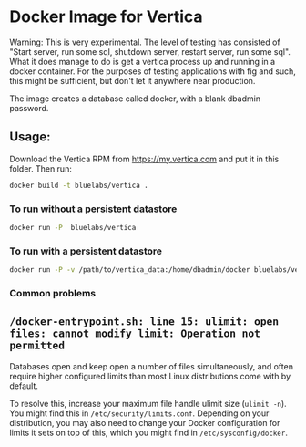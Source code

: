 # Docker Image for Vertica

Warning: This is very experimental. The level of testing has consisted of "Start server, run some sql, shutdown server, restart server, run some sql". What it does manage to do is get a vertica process up and running in a docker container. For the purposes of testing applications with fig and such, this might be sufficient, but don't let it anywhere near production.

The image creates a database called docker, with a blank dbadmin password.

## Usage:

Download the Vertica RPM from https://my.vertica.com and put it in this folder.
Then run:
```bash
docker build -t bluelabs/vertica .
```

### To run without a persistent datastore
```bash
docker run -P  bluelabs/vertica
```

### To run with a persistent datastore
```bash
docker run -P -v /path/to/vertica_data:/home/dbadmin/docker bluelabs/vertica
```

### Common problems

## ```/docker-entrypoint.sh: line 15: ulimit: open files: cannot modify limit: Operation not permitted```

Databases open and keep open a number of files simultaneously, and often require higher configured limits than most Linux distributions come with by default.

To resolve this, increase your maximum file handle ulimit size (`ulimit -n`).  You might find this in `/etc/security/limits.conf`.  Depending on your distribution, you may also need to change your Docker configuration for limits it sets on top of this, which you might find in `/etc/sysconfig/docker`.
